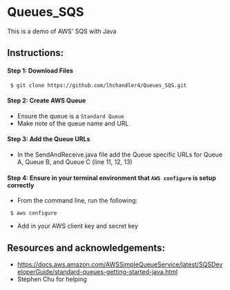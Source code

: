 # Queues_SQS

This is a demo of AWS' SQS with Java

## Instructions:

#### Step 1: Download Files
```
 $ git clone https://github.com/lhchandler4/Queues_SQS.git
```

#### Step 2: Create AWS Queue
- Ensure the queue is a `Standard Queue`
- Make note of the queue name and URL

#### Step 3: Add the Queue URLs 
- In the SendAndReceive.java file add the Queue specific URLs for Queue A, Queue B, and Queue C
(line 11, 12, 13)

#### Step 4: Ensure in your terminal environment that `AWS configure` is setup correctly
- From the command line, run the following:
```
 $ aws configure
```
- Add in your AWS client key and secret key


## Resources and acknowledgements:
- https://docs.aws.amazon.com/AWSSimpleQueueService/latest/SQSDeveloperGuide/standard-queues-getting-started-java.html
- Stephen Chu for helping 


